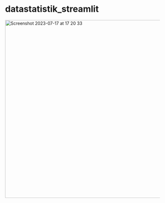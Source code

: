 # datastatistik_streamlit

<img width="579" alt="Screenshot 2023-07-17 at 17 20 33" src="https://github.com/AnugrahAidinYotolembah/datastatistik_streamlit/assets/108518030/42c2f831-d55a-4981-b2c6-d0eb949d6cb8">
